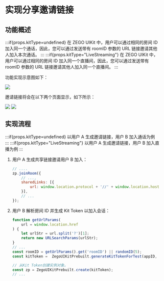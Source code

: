 # 实现分享邀请链接


## 功能概述

:::if{props.kitType=undefined}
在 ZEGO UIKit 中，用户可以通过相同的房间 ID 加入同一个通话，因此，您可以通过发送带有 roomID 参数的 URL 链接邀请其他人加入本次通话。
:::
:::if{props.kitType="LiveStreaming"}
在 ZEGO UIKit 中，用户可以通过相同的房间 ID 加入同一个直播间，因此，您可以通过发送带有 roomID 参数的 URL 链接邀请其他人加入同一个直播间。
:::

功能实现示意图如下：

<Frame width="512" height="auto" caption=""><img src="https://doc-media.zego.im/sdk-doc/Pics/UIKit/invite_by_shared_link.jpeg" /></Frame>

邀请链接将会在以下两个页面显示，如下所示：

<Frame width="512" height="auto" caption=""><img src="https://doc-media.zego.im/sdk-doc/Pics/Prebuilt_Web/preview_share.png" /></Frame>

<Frame width="512" height="auto" caption=""><img src="https://doc-media.zego.im/sdk-doc/Pics/Prebuilt_Web/joinRoom_share.png" /></Frame>


## 实现流程

:::if{props.kitType=undefined}
以用户 A 生成邀请链接，用户 B 加入通话为例
:::
:::if{props.kitType="LiveStreaming"}
以用户 A 生成邀请链接，用户 B 加入直播为例
:::

1. 用户 A 生成共享链接邀请用户 B 加入：

   ```javascript
   // ....
   zp.joinRoom({
       // ...,
       sharedLinks: [{
           url: window.location.protocol + '//' + window.location.host + window.location.pathname+ '?roomID=' + roomID,
       }],
       // ...
   });
   ```

2. 用户 B 解析房间 ID 并生成 Kit Token 以加入会话：

    ```javascript
    function getUrlParams(
        url = window.location.href
    ) {
        let urlStr = url.split('?')[1];
        return new URLSearchParams(urlStr);
    }
    // ...
    const roomID = getUrlParams().get('roomID') || randomID(5);
    const kitToken =  ZegoUIKitPrebuilt.generateKitTokenForTest(appID, serverSecret, roomID,  randomID(5),  randomID(5));

    // 从Kit Token创建实例对象。
    const zp = ZegoUIKitPrebuilt.create(kitToken);
    // ...
    ```

<Content kitType="LiveStreaming"/>